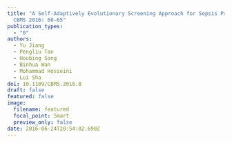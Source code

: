 ```yaml
---
title: "A Self-Adaptively Evolutionary Screening Approach for Sepsis Patient.
  CBMS 2016: 60-65"
publication_types:
  - "0"
authors:
  - Yu Jiang
  - Pengliu Tan
  - Houbing Song
  - Binhua Wan
  - Mohammad Hosseini
  - Lui Sha
doi: 10.1109/CBMS.2016.8
draft: false
featured: false
image:
  filename: featured
  focal_point: Smart
  preview_only: false
date: 2016-06-24T20:54:02.690Z
---
```

